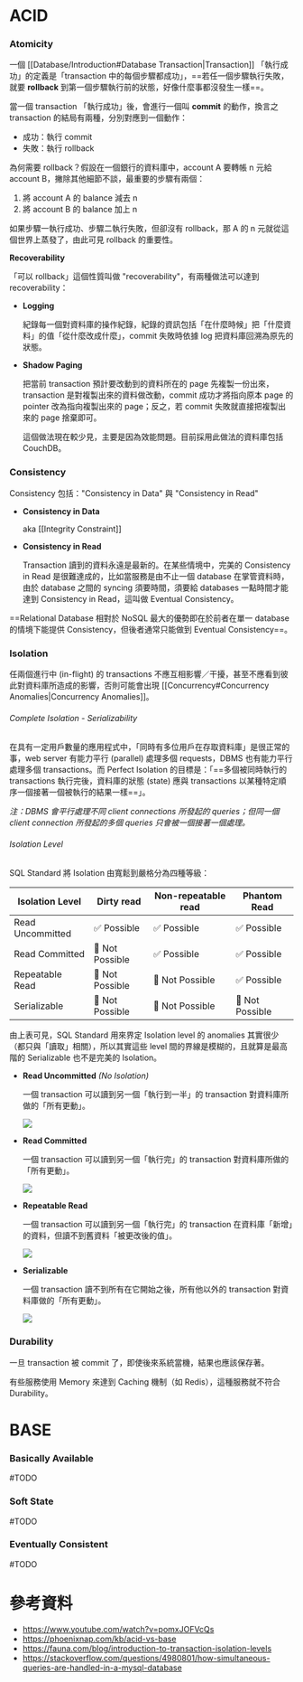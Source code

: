 # ACID

### Atomicity

一個 [[Database/Introduction#Database Transaction|Transaction]] 「執行成功」的定義是「transaction 中的每個步驟都成功」，==若任一個步驟執行失敗，就要 **rollback** 到第一個步驟執行前的狀態，好像什麼事都沒發生一樣==。

當一個 transaction 「執行成功」後，會進行一個叫 **commit** 的動作，換言之 transaction 的結局有兩種，分別對應到一個動作：

- 成功：執行 commit
- 失敗：執行 rollback

為何需要 rollback？假設在一個銀行的資料庫中，account A 要轉帳 n 元給 account B，撇除其他細節不談，最重要的步驟有兩個：

1. 將 account A 的 balance 減去 n
2. 將 account B 的 balance 加上 n

如果步驟一執行成功、步驟二執行失敗，但卻沒有 rollback，那 A 的 n 元就從這個世界上蒸發了，由此可見 rollback 的重要性。

**Recoverability**

「可以 rollback」這個性質叫做 "recoverability"，有兩種做法可以達到 recoverability：

- **Logging**

    紀錄每一個對資料庫的操作紀錄，紀錄的資訊包括「在什麼時候」把「什麼資料」的值「從什麼改成什麼」，commit 失敗時依據 log 把資料庫回溯為原先的狀態。

- **Shadow Paging**

    把當前 transaction 預計要改動到的資料所在的 page 先複製一份出來，transaction 是對複製出來的資料做改動，commit 成功才將指向原本 page 的 pointer 改為指向複製出來的 page；反之，若 commit 失敗就直接把複製出來的 page 捨棄即可。

    這個做法現在較少見，主要是因為效能問題。目前採用此做法的資料庫包括 CouchDB。

### Consistency

Consistency 包括："Consistency in Data" 與 "Consistency in Read"

- **Consistency in Data**

    aka [[Integrity Constraint]]

- **Consistency in Read**

    Transaction 讀到的資料永遠是最新的。在某些情境中，完美的 Consistency in Read 是很難達成的，比如當服務是由不止一個 database 在掌管資料時，由於 database 之間的 syncing 須要時間，須要給 databases 一點時間才能達到 Consistency in Read，這叫做 Eventual Consistency。

==Relational Database 相對於 NoSQL 最大的優勢即在於前者在單一 database 的情境下能提供 Consistency，但後者通常只能做到 Eventual Consistency==。

### Isolation

任兩個進行中 (in-flight) 的 transactions 不應互相影響／干擾，甚至不應看到彼此對資料庫所造成的影響，否則可能會出現 [[Concurrency#Concurrency Anomalies|Concurrency Anomalies]]。

###### Complete Isolation - Serializability

在具有一定用戶數量的應用程式中，「同時有多位用戶在存取資料庫」是很正常的事，web server 有能力平行 (parallel) 處理多個 requests，DBMS 也有能力平行處理多個 transactions。而 Perfect Isolation 的目標是：「==多個被同時執行的 transactions 執行完後，資料庫的狀態 (state) 應與 transactions 以某種特定順序一個接著一個被執行的結果一樣==」。

*注：DBMS 會平行處理不同 client connections 所發起的 queries；但同一個 client connection 所發起的多個 queries 只會被一個接著一個處理。*

###### Isolation Level

SQL Standard 將 Isolation 由寬鬆到嚴格分為四種等級：

|Isolation Level|Dirty read|Non-repeatable read|Phantom Read|
|---|---|---|---|
|Read Uncommitted|✅ Possible|✅ Possible|✅ Possible|
|Read Committed|🚫 Not Possible|✅ Possible|✅ Possible|
|Repeatable Read|🚫 Not Possible|🚫 Not Possible|✅ Possible|
|Serializable|🚫 Not Possible|🚫 Not Possible|🚫 Not Possible|

由上表可見，SQL Standard 用來界定 Isolation level 的 anomalies 其實很少（都只與「讀取」相關），所以其實這些 level 間的界線是模糊的，且就算是最高階的 Serializable 也不是完美的 Isolation。

- **Read Uncommitted** *(No Isolation)*

    一個 transaction 可以讀到另一個「執行到一半」的 transaction 對資料庫所做的「所有更動」。

    ![](<https://raw.githubusercontent.com/Jamison-Chen/KM-software/master/img/Screen Shot 2023-02-02 at 1.02.18 PM.png>)

- **Read Committed**

    一個 transaction 可以讀到另一個「執行完」的 transaction 對資料庫所做的「所有更動」。

    ![](<https://raw.githubusercontent.com/Jamison-Chen/KM-software/master/img/Screen Shot 2023-02-02 at 1.02.33 PM.png>)

- **Repeatable Read**

    一個 transaction 可以讀到另一個「執行完」的 transaction 在資料庫「新增」的資料，但讀不到舊資料「被更改後的值」。

    ![](<https://raw.githubusercontent.com/Jamison-Chen/KM-software/master/img/Screen Shot 2023-02-02 at 1.17.00 PM.png>)

- **Serializable**

    一個 transaction 讀不到所有在它開始之後，所有他以外的 transaction 對資料庫做的「所有更動」。

    ![](<https://raw.githubusercontent.com/Jamison-Chen/KM-software/master/img/serializable.png>)

### Durability

一旦 transaction 被 commit 了，即使後來系統當機，結果也應該保存著。

有些服務使用 Memory 來達到 Caching 機制（如 Redis），這種服務就不符合 Durability。

# BASE

### Basically Available

#TODO 

### Soft State

#TODO 

### Eventually Consistent

#TODO 

# 參考資料

- <https://www.youtube.com/watch?v=pomxJOFVcQs>
- <https://phoenixnap.com/kb/acid-vs-base>
- <https://fauna.com/blog/introduction-to-transaction-isolation-levels>
- <https://stackoverflow.com/questions/4980801/how-simultaneous-queries-are-handled-in-a-mysql-database>
